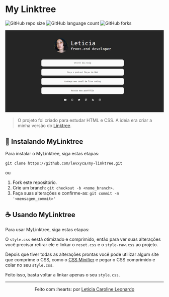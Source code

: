 # My Linktree

![GitHub repo size](https://img.shields.io/github/repo-size/levxyca/my-linktree?style=for-the-badge)
![GitHub language count](https://img.shields.io/github/languages/count/levxyca/my-linktree?style=for-the-badge)
![GitHub forks](https://img.shields.io/github/forks/levxyca/my-linktree?style=for-the-badge)


<img src="img/imagem-exemplo.png" alt="Imagem de exemplo do site">

> O projeto foi criado para estudar HTML e CSS. A ideia era criar a minha versão do [Linktree](https://linktr.ee).

## 🚀 Instalando MyLinktree

Para instalar o MyLinktree, siga estas etapas:

```
git clone https://github.com/levxyca/my-linktree.git
```

ou 

1. Fork este repositório.
2. Crie um branch: `git checkout -b <nome_branch>`.
3. Faça suas alterações e confirme-as: `git commit -m '<mensagem_commit>'`

## ☕ Usando MyLinktree

Para usar MyLinktree, siga estas etapas:

O `style.css` eestá otimizado e comprimido, então para ver suas alterações você precisar retirar ele e linkar o `reset.css` e o `style-raw.css` ao projeto.

Depois que tiver todas as alterações prontas você pode utilizar algum site que comprime o CSS, como o [CSS Minifier](https://cssminifier.com) e pegar o CSS comprimido e colar no seu `style.css`.

Feito isso, basta voltar a linkar apenas o seu `style.css`.

---------------------------

<p align="center">
Feito com :hearts: por <a href="https://github.com/levxyca">Leticia Caroline Leonardo</a>
